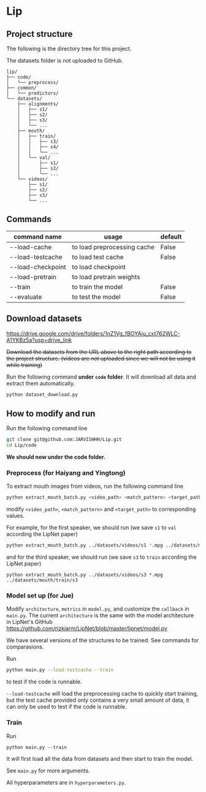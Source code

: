 # Lip

## Project structure

The following is the directory tree for this project.

The datasets folder is not uploaded to GitHub.

```
lip/
├── code/
│   └── preprocess/
├── common/
│   └── predictors/
└── datasets/
    ├── alignments/
    │   ├── s1/
    │   ├── s2/
    │   ├── s3/
    │   └── ...
    ├── mouth/
    │   ├── train/
    │   │   ├── s3/
    │   │   ├── s4/
    │   │   └── ...
    │   └── val/
    │       ├── s1/
    │       ├── s2/
    │       └── ...
    └── videos/
        ├── s1/
        ├── s2/
        ├── s3/
        └── ...
```



## Commands

| command name      | usage                       | default |
| ----------------- | --------------------------- | ------- |
| --load-cache      | to load preprocessing cache | False   |
| --load-testcache  | to load test cache          | False   |
| --load-checkpoint | to load checkpoint          |         |
| --load-pretrain   | to load pretrain weights    |         |
| --train           | to train the model          | False   |
| --evaluate        | to test the model           | False   |



## Download datasets

https://drive.google.com/drive/folders/1nZ1Vg_fBOYAiu_cxt762WLC-A1YKBz5a?usp=drive_link

~~Download the datasets from the URL above to the right path according to the project structure. (videos are not uploaded since we will not be using it while training)~~

Run the following command **under `code` folder**. It will download all data and extract them automatically.

```bash
python dataset_download.py
```



## How to modify and run

Run the following command line

```bash
git clone git@github.com:JARVISHHH/Lip.git
cd Lip/code
```

**We should now under the code folder.**

### Preprocess (for Haiyang and Yingtong)

To extract mouth images from videos, run the following command line

```bash
python extract_mouth_batch.py <video_path> <match_pattern> <target_path>
```

modify `<video_path>`, `<match_pattern>` and `<target_path>` to corresponding values.

For example, for the first speaker, we should run (we save `s1` to `val` according the LipNet paper)

```bash
python extract_mouth_batch.py ../datasets/videos/s1 *.mpg ../datasets/mouth/val/s1
```

and for the third speaker, we should run (we save `s3` to `train` according the LipNet paper)

```
python extract_mouth_batch.py ../datasets/videos/s3 *.mpg ../datasets/mouth/train/s3
```



### Model set up (for Jue)

Modify `architecture`, `metrics` in `model.py`, and customize the `callback` in `main.py`. The current `architecture` is the same with the model architecture in LipNet's GitHub https://github.com/rizkiarm/LipNet/blob/master/lipnet/model.py

We have several versions of the structures to be trained. See commands for comparasions.

Run

```bash
python main.py --load-testcache --train
```

to test if the code is runnable.

`--load-testcache` will load the preprocessing cache to quickly start training, but the test cache provided only contains a very small amount of data, it can only be used to test if the code is runnable.



### Train

Run

```
python main.py --train
```

It will first load all the data from datasets and then start to train the model.

See `main.py` for more arguments.

All hyperparameters are in `hyperparameters.py`.